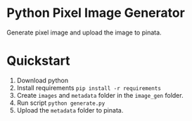 # Python Pixel Image Generator
Generate pixel image and upload the image to pinata.

# Quickstart
1. Download python
2. Install requirements `pip install -r requirements`
3. Create `images` and `metadata` folder in the `image_gen` folder.
4. Run script `python generate.py`
5. Upload the `metadata` folder to pinata.
